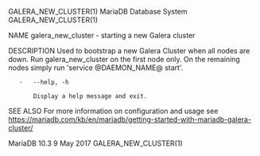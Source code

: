 GALERA_NEW_CLUSTER(1)                                                                      MariaDB Database System                                                                      GALERA_NEW_CLUSTER(1)



NAME
       galera_new_cluster - starting a new Galera cluster

DESCRIPTION
       Used to bootstrap a new Galera Cluster when all nodes are down.  Run galera_new_cluster on the first node only.  On the remaining nodes simply run 'service @DAEMON_NAME@ start'.

       ·   --help, -h

           Display a help message and exit.

SEE ALSO
       For more information on configuration and usage see https://mariadb.com/kb/en/mariadb/getting-started-with-mariadb-galera-cluster/



MariaDB 10.3                                                                                      9 May 2017                                                                            GALERA_NEW_CLUSTER(1)

